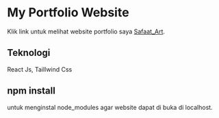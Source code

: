 # My Portfolio Website
Klik link untuk melihat website portfolio saya [Safaat_Art](https://safaaat.github.io).


## Teknologi
React Js, Taillwind Css

## npm install
untuk menginstal node_modules agar website dapat di buka di localhost.


